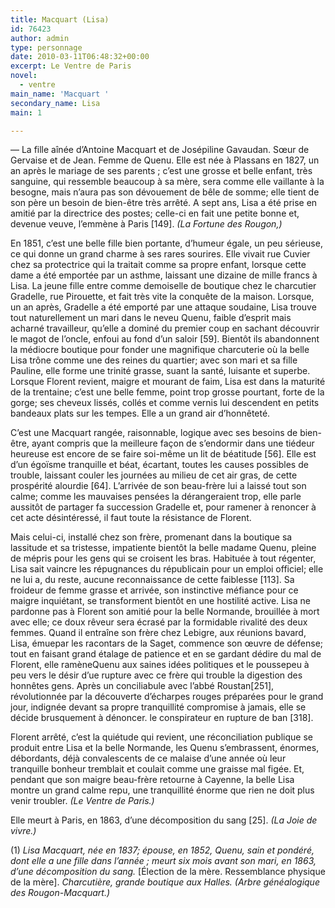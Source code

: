 ```yaml
---
title: Macquart (Lisa)
id: 76423
author: admin
type: personnage
date: 2010-03-11T06:48:32+00:00
excerpt: Le Ventre de Paris
novel:
  - ventre
main_name: 'Macquart '
secondary_name: Lisa
main: 1

---
```

— La fille aînée d’Antoine Macquart et de Josépiline Gavaudan. Sœur de Gervaise et de Jean. Femme de Quenu. Elle est née à Plassans en 1827, un an après le mariage de ses parents ; c’est une grosse et belle enfant, très sanguine, qui ressemble beaucoup à sa mère, sera comme elle vaillante à la besogne, mais n’aura pas son dévouement de bêle de somme; elle tient de son père un besoin de bien-être très arrêté. A sept ans, Lisa a été prise en amitié par la directrice des postes; celle-ci en fait une petite bonne et, devenue veuve, l’emmène à Paris [149]. _(La Fortune des Rougon,)_

En 1851, c’est une belle fille bien portante, d’humeur égale, un peu sérieuse, ce qui donne un grand charme à ses rares sourires. Elle vivait rue Cuvier chez sa protectrice qui la traitait comme sa propre enfant, lorsque cette dame a été emportée par un asthme, laissant une dizaine de mille francs à Lisa. La jeune fille entre comme demoiselle de boutique chez le charcutier Gradelle, rue Pirouette, et fait très vite la conquête de la maison. Lorsque, un an après, Gradelle a été emporté par une attaque soudaine, Lisa trouve tout naturellement un mari dans le neveu Quenu, faible d’esprit mais acharné travailleur, qu’elle a dominé du premier coup en sachant découvrir le magot de l’oncle, enfoui au fond d’un saloir [59]. Bientôt ils abandonnent la médiocre boutique pour fonder une magnifique charcuterie où la belle Lisa trône comme une des reines du quartier; avec son mari et sa fille Pauline, elle forme une trinité grasse, suant la santé, luisante et superbe. Lorsque Florent revient, maigre et mourant de faim, Lisa est dans la maturité de la trentaine; c’est une belle femme, point trop grosse pourtant, forte de la gorge; ses cheveux lissés, collés et comme vernis lui descendent en petits bandeaux plats sur les tempes. Elle a un grand air d’honnêteté.

C’est une Macquart rangée, raisonnable, logique avec ses besoins de bien-être, ayant compris que la meilleure façon de s’endormir dans une tiédeur heureuse est encore de se faire soi-même un lit de béatitude [56]. Elle est d’un égoïsme tranquille et béat, écartant, toutes les causes possibles de trouble, laissant couler les journées au milieu de cet air gras, de cette prospérité alourdie [64]. L’arrivée de son beau-frère lui a laissé tout son calme; comme les mauvaises pensées la dérangeraient trop, elle parle aussitôt de partager fa succession Gradelle et, pour ramener à renoncer à cet acte désintéressé, il faut toute la résistance de Florent.

Mais celui-ci, installé chez son frère, promenant dans la boutique sa lassitude et sa tristesse, impatiente bientôt la belle madame Quenu, pleine de mépris pour les gens qui se croisent les bras. Habituée à tout régenter, Lisa sait vaincre les répugnances du républicain pour un emploi officiel; elle ne lui a, du reste, aucune reconnaissance de cette faiblesse [113]. Sa froideur de femme grasse et arrivée, son instinctive méfiance pour ce maigre inquiétant, se transforment bientôt en une hostilité active. Lisa ne pardonne pas à Florent son amitié pour la belle Normande, brouillée à mort avec elle; ce doux rêveur sera écrasé par la formidable rivalité des deux femmes. Quand il entraîne son frère chez Lebigre, aux réunions bavard, Lisa, émuepar les racontars de la Saget, commence son œuvre de défense; tout en faisant grand étalage de patience et en se gardant dédire du mal de Florent, elle ramèneQuenu aux saines idées politiques et le poussepeu à peu vers le désir d’ue rupture avec ce frère qui trouble la digestion des honnêtes gens. Après un conciliabule avec l’abbé Roustan[251], révolutionnée par la découverte d’écharpes rouges préparées pour le grand jour, indignée devant sa propre tranquillité compromise à jamais, elle se décide brusquement à dénoncer. le conspirateur en rupture de ban [318].

Florent arrêté, c’est la quiétude qui revient, une réconciliation publique se produit entre Lisa et la belle Normande, les Quenu s’embrassent, énormes, débordants, déjà convalescents de ce malaise d’une année où leur tranquille bonheur tremblait et coulait comme une graisse mal figée. Et, pendant que son maigre beau-frère retourne à Cayenne, la belle Lisa montre un grand calme repu, une tranquillité énorme que rien ne doit plus venir troubler. _(Le Ventre de Paris.)_

Elle meurt à Paris, en 1863, d’une décomposition du sang [25]. _(La Joie de vivre.)_

(1) _Lisa Macquart, née en 1837; épouse, en 1852, Quenu, sain et pondéré, dont elle a une fille dans l’année ; meurt six mois avant son mari, en 1863, d’une décomposition du sang._ [Élection de la mère. Ressemblance physique de la mère]. _Charcutière, grande boutique aux Halles. (Arbre généalogique des Rougon-Macquart.)_